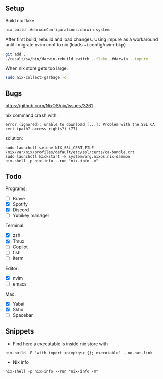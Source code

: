 ## Setup 

Build nix flake

```bash
nix build .#darwinConfigurations.darwin.system
```

After first build, rebuild and load changes.
Using impure as a workaround until I migrate nvim conf to nix (loads ~/.config/nvim-bkp)

```bash
git add .
./result/sw/bin/darwin-rebuild switch --flake .#darwin --impure
```

When nix store gets too large.

```bash
sudo nix-collect-garbage -d
```

## Bugs

https://github.com/NixOS/nix/issues/3261

nix command crash with:
  ```
  error (ignored): unable to download [...]: Problem with the SSL CA cert (path? access rights?) (77)
  ```

solution:
  ```
  sudo launchctl setenv NIX_SSL_CERT_FILE /nix/var/nix/profiles/default/etc/ssl/certs/ca-bundle.crt
  sudo launchctl kickstart -k system/org.nixos.nix-daemon
  nix-shell -p nix-info --run "nix-info -m"
  ```

## Todo

Programs:

- [ ] Brave
- [x] Spotify
- [x] Discord
- [ ] Yubikey manager

Terminal:

- [x] zsh
- [x] Tmux
- [ ] Copilot
- [ ] fish
- [ ] iterm

Editor: 

- [x] nvim 
- [ ] emacs

Mac:

- [x] Yabai
- [x] Skhd
- [ ] Spacebar

## Snippets

- Find here a executable is inside nix store with
```
nix-build -E 'with import <nixpkgs> {}; executable' --no-out-link
```


- Nix info

```
nix-shell -p nix-info --run "nix-info -m"
```
